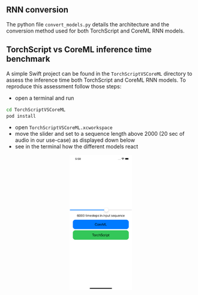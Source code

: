 ## RNN conversion

The python file `convert_models.py` details the architecture and the conversion method used for both TorchScript and CoreML RNN models. 

## TorchScript vs CoreML inference time benchmark

A simple Swift project can be found in the `TorchScriptVSCoreML` directory to assess the inference time both TorchScript and CoreML RNN models. To reproduce this assessment follow those steps: 
- open a terminal and run
```bash
cd TorchScriptVSCoreML
pod install
```
- open  `TorchScriptVSCoreML.xcworkspace`
- move the slider and set to a sequence length above 2000 (20 sec of audio in our use-case) as displayed down below
- see in the terminal how the different models react

<p align="center" width="100%">
    <img width="33%" src="ios-app-screenshot.png">
</p>